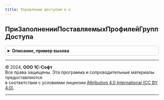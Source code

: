 ```yaml
---
title: Управление доступом е х
---
```



## ПриЗаполненииПоставляемыхПрофилейГруппДоступа
<details style="margin: 1em 0; padding: 0.5em; border: 1px solid #ccc; border-radius: 6px;">

<summary style="font-weight: bold; cursor: pointer;">Описание, пример вызова</summary>

```bsl

// Дополняет профили ERP и УХ спецификой объединенного решения.
Процедура ПриЗаполненииПоставляемыхПрофилейГруппДоступа(ОписанияПрофилей, ПараметрыОбновления) Экспорт
```

Пример вызова
```bsl
УправлениеДоступомЕХ.ПриЗаполненииПоставляемыхПрофилейГруппДоступа(ОписанияПрофилей, ПараметрыОбновления) 
```
</details>

---

© 2024, **ООО 1С-Софт**  
Все права защищены. Эта программа и сопроводительные материалы предоставляются  
в соответствии с условиями лицензии [Attribution 4.0 International (CC BY 4.0)](https://creativecommons.org/licenses/by/4.0/legalcode).

---
